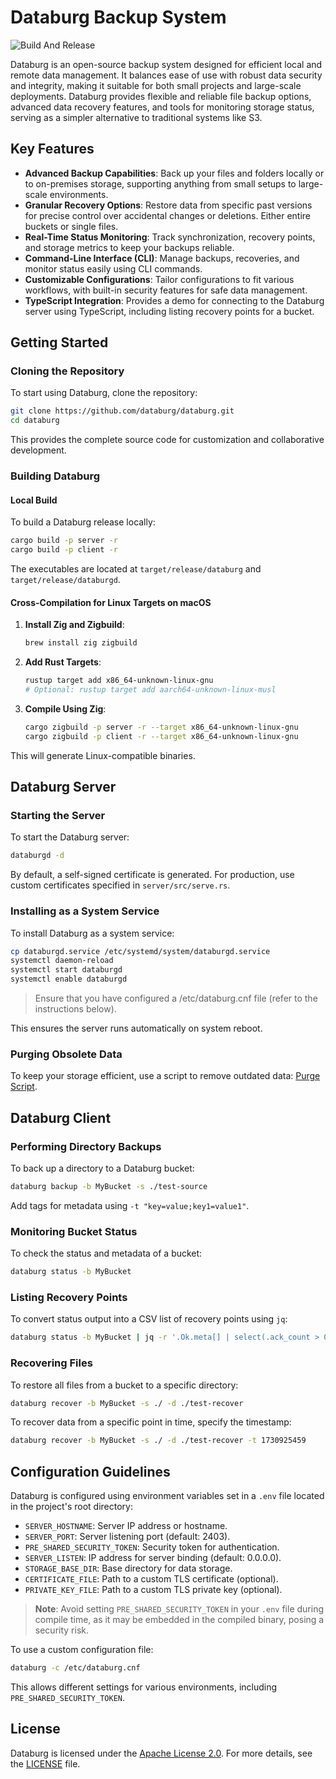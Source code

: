 # Databurg Backup System

![Build And Release](https://github.com/databurg/databurg/actions/workflows/release.yml/badge.svg)

Databurg is an open-source backup system designed for efficient local and remote data management. It balances ease of use with robust data security and integrity, making it suitable for both small projects and large-scale deployments. Databurg provides flexible and reliable file backup options, advanced data recovery features, and tools for monitoring storage status, serving as a simpler alternative to traditional systems like  S3.

## Key Features

- **Advanced Backup Capabilities**: Back up your files and folders locally or to on-premises storage, supporting anything from small setups to large-scale environments.
- **Granular Recovery Options**: Restore data from specific past versions for precise control over accidental changes or deletions. Either entire buckets or single files.
- **Real-Time Status Monitoring**: Track synchronization, recovery points, and storage metrics to keep your backups reliable.
- **Command-Line Interface (CLI)**: Manage backups, recoveries, and monitor status easily using CLI commands.
- **Customizable Configurations**: Tailor configurations to fit various workflows, with built-in security features for safe data management.
- **TypeScript Integration**: Provides a demo for connecting to the Databurg server using TypeScript, including listing recovery points for a bucket.

## Getting Started

### Cloning the Repository

To start using Databurg, clone the repository:

```sh
git clone https://github.com/databurg/databurg.git
cd databurg
```

This provides the complete source code for customization and collaborative development.

### Building Databurg

#### Local Build

To build a Databurg release locally:

```sh
cargo build -p server -r
cargo build -p client -r
```

The executables are located at `target/release/databurg` and `target/release/databurgd`.

#### Cross-Compilation for Linux Targets on macOS

1. **Install Zig and Zigbuild**:

   ```sh
   brew install zig zigbuild
   ```

2. **Add Rust Targets**:

   ```sh
   rustup target add x86_64-unknown-linux-gnu
   # Optional: rustup target add aarch64-unknown-linux-musl
   ```

3. **Compile Using Zig**:

   ```sh
   cargo zigbuild -p server -r --target x86_64-unknown-linux-gnu
   cargo zigbuild -p client -r --target x86_64-unknown-linux-gnu
   ```

This will generate Linux-compatible binaries.

## Databurg Server

### Starting the Server

To start the Databurg server:

```sh
databurgd -d
```

By default, a self-signed certificate is generated. For production, use custom certificates specified in `server/src/serve.rs`.

### Installing as a System Service

To install Databurg as a system service:

```sh
cp databurgd.service /etc/systemd/system/databurgd.service
systemctl daemon-reload
systemctl start databurgd
systemctl enable databurgd
```

> Ensure that you have configured a /etc/databurg.cnf file (refer to the instructions below).

This ensures the server runs automatically on system reboot.

### Purging Obsolete Data

To keep your storage efficient, use a script to remove outdated data: [Purge Script](https://gist.github.com/amallek/749fd7d4da8e23a4319a147705298215).

## Databurg Client

### Performing Directory Backups

To back up a directory to a Databurg bucket:

```sh
databurg backup -b MyBucket -s ./test-source
```

Add tags for metadata using `-t "key=value;key1=value1"`.

### Monitoring Bucket Status

To check the status and metadata of a bucket:

```sh
databurg status -b MyBucket
```

### Listing Recovery Points

To convert status output into a CSV list of recovery points using `jq`:

```sh
databurg status -b MyBucket | jq -r '.Ok.meta[] | select(.ack_count > 0) | [.bucket, .ack_count, .nack_count, .skip_count, .timestamp.secs_since_epoch] | @csv'
```

### Recovering Files

To restore all files from a bucket to a specific directory:

```sh
databurg recover -b MyBucket -s ./ -d ./test-recover
```

To recover data from a specific point in time, specify the timestamp:

```sh
databurg recover -b MyBucket -s ./ -d ./test-recover -t 1730925459
```

## Configuration Guidelines

Databurg is configured using environment variables set in a `.env` file located in the project's root directory:

- `SERVER_HOSTNAME`: Server IP address or hostname.
- `SERVER_PORT`: Server listening port (default: 2403).
- `PRE_SHARED_SECURITY_TOKEN`: Security token for authentication.
- `SERVER_LISTEN`: IP address for server binding (default: 0.0.0.0).
- `STORAGE_BASE_DIR`: Base directory for data storage.
- `CERTIFICATE_FILE`: Path to a custom TLS certificate (optional).
- `PRIVATE_KEY_FILE`: Path to a custom TLS private key (optional).

> **Note**: Avoid setting `PRE_SHARED_SECURITY_TOKEN` in your `.env` file during compile time, as it may be embedded in the compiled binary, posing a security risk.

To use a custom configuration file:

```sh
databurg -c /etc/databurg.cnf
```

This allows different settings for various environments, including `PRE_SHARED_SECURITY_TOKEN`.

## License

Databurg is licensed under the [Apache License 2.0](https://www.apache.org/licenses/LICENSE-2.0). For more details, see the [LICENSE](./LICENSE) file.

